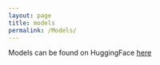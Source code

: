 ```yaml
---
layout: page
title: models
permalink: /Models/
---
```


Models can be found on HuggingFace [here](https://huggingface.co/LeBenchmark)
